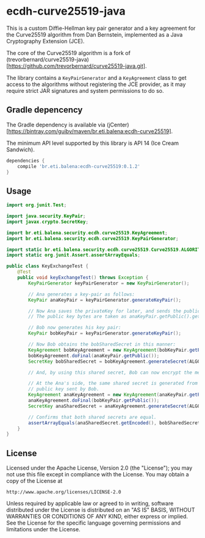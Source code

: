 # ecdh-curve25519-java

This is a custom Diffie-Hellman key pair generator and a key agreement for the Curve25519 algorithm from Dan Bernstein, implemented as a Java Cryptography Extension (JCE).

The core of the Curve25519 algorithm is a fork of (trevorbernard/curve25519-java)[https://github.com/trevorbernard/curve25519-java.git].

The library contains a `KeyPairGenerator` and a `KeyAgreement` class to get access to the algorithms without registering the JCE provider, as it may require strict JAR signatures and system permissions to do so.


## Gradle depencency

The Gradle dependency is available via (jCenter)[https://bintray.com/guibv/maven/br.eti.balena:ecdh-curve25519].

The minimum API level supported by this library is API 14 (Ice Cream Sandwich).

```gradle
dependencies {
    compile 'br.eti.balena:ecdh-curve25519:0.1.2'
}
```


## Usage

```java
import org.junit.Test;

import java.security.KeyPair;
import javax.crypto.SecretKey;

import br.eti.balena.security.ecdh.curve25519.KeyAgreement;
import br.eti.balena.security.ecdh.curve25519.KeyPairGenerator;

import static br.eti.balena.security.ecdh.curve25519.Curve25519.ALGORITHM;
import static org.junit.Assert.assertArrayEquals;

public class KeyExchangeTest {
    @Test
    public void keyExchangeTest() throws Exception {
        KeyPairGenerator keyPairGenerator = new KeyPairGenerator();

        // Ana generates a key-pair as follows:
        KeyPair anaKeyPair = keyPairGenerator.generateKeyPair();

        // Now Ana saves the privateKey for later, and sends the public key to Bob.
        // The public key bytes are taken as anaKeyPair.getPublic().getEncoded().

        // Bob now generates his key pair:
        KeyPair bobKeyPair = keyPairGenerator.generateKeyPair();

        // Now Bob obtains the bobSharedSecret in this manner:
        KeyAgreement bobKeyAgreement = new KeyAgreement(bobKeyPair.getPrivate());
        bobKeyAgreement.doFinal(anaKeyPair.getPublic());
        SecretKey bobSharedSecret = bobKeyAgreement.generateSecret(ALGORITHM);

        // And, by using this shared secret, Bob can now encrypt the message.

        // At the Ana's side, the same shared secret is generated from the
        // public key sent by Bob.
        KeyAgreement anaKeyAgreement = new KeyAgreement(anaKeyPair.getPrivate());
        anaKeyAgreement.doFinal(bobKeyPair.getPublic());
        SecretKey anaSharedSecret = anaKeyAgreement.generateSecret(ALGORITHM);

        // Confirms that both shared secrets are equal.
        assertArrayEquals(anaSharedSecret.getEncoded(), bobSharedSecret.getEncoded());
    }
}
```

## License

Licensed under the Apache License, Version 2.0 (the "License");
you may not use this file except in compliance with the License.
You may obtain a copy of the License at

    http://www.apache.org/licenses/LICENSE-2.0

Unless required by applicable law or agreed to in writing, software
distributed under the License is distributed on an "AS IS" BASIS,
WITHOUT WARRANTIES OR CONDITIONS OF ANY KIND, either express or implied.
See the License for the specific language governing permissions and
limitations under the License.
